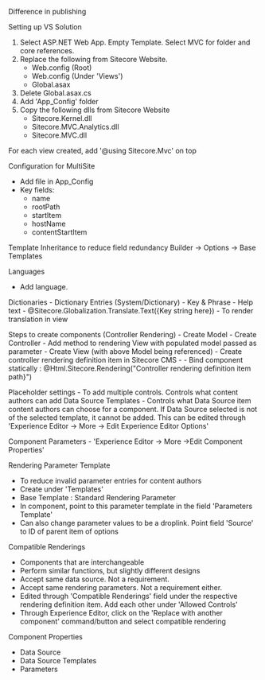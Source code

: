 Difference in publishing

Setting up VS Solution
1. Select ASP.NET Web App. Empty Template. Select MVC for folder and core references.
2. Replace the following from Sitecore Website.
    - Web.config (Root)
    - Web.config (Under 'Views')
    - Global.asax
3. Delete Global.asax.cs
4. Add 'App_Config' folder
5. Copy the following dlls from Sitecore Website
    - Sitecore.Kernel.dll
    - Sitecore.MVC.Analytics.dll
    - Sitecore.MVC.dll

For each view created, add '@using Sitecore.Mvc' on top

Configuration for MultiSite
- Add file in App_Config
- Key fields: 
    - name
    - rootPath
    - startItem
    - hostName
    - contentStartItem

Template Inheritance to reduce field redundancy
Builder -> Options -> Base Templates

Languages
- Add language.

Dictionaries 
    - Dictionary Entries (System/Dictionary) - Key & Phrase
    - Help text
    - @Sitecore.Globalization.Translate.Text({Key string here}) - To render translation in view

Steps to create components (Controller Rendering)
    - Create Model
    - Create Controller - Add method to rendering View with populated model passed as parameter
    - Create View (with above Model being referenced)
    - Create controller rendering definition item in Sitecore CMS - 
    - Bind component statically : @Html.Sitecore.Rendering("Controller rendering definition item path}") 

Placeholder settings - To add multiple controls. Controls what content authors can add
Data Source Templates - Controls what Data Source item content authors can choose for a component. If Data Source selected is not of the selected template, it cannot be added. This can be edited through 'Experience Editor -> More -> Edit Experience Editor Options'

Component Parameters - 'Experience Editor -> More ->Edit Component Properties'

Rendering Parameter Template 
- To reduce invalid parameter entries for content authors 
- Create under 'Templates'
- Base Template : Standard Rendering Parameter
- In component, point to this parameter template in the field 'Parameters Template'
- Can also change parameter values to be a droplink. Point field 'Source' to ID of parent item of options

Compatible Renderings
- Components that are interchangeable
- Perform similar functions, but slightly different designs
- Accept same data source. Not a requirement.
- Accept same rendering parameters. Not a requirement either.
- Edited through 'Compatible Renderings' field under the respective rendering definition item. Add each other under 'Allowed Controls'
- Through Experience Editor, click on the 'Replace with another component' command/button and select compatible rendering

Component Properties
- Data Source
- Data Source Templates
- Parameters